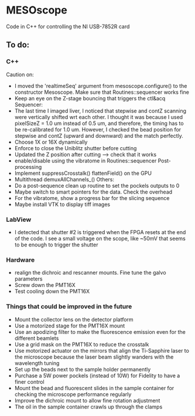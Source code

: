 # MESOscope
Code in C++ for controlling the NI USB-7852R card

## To do:
### C++
Caution on:
- I moved the 'realtimeSeq' argument from mesoscope.configure() to the constructor Mesoscope. Make sure that Routines::sequencer works fine
- Keep an eye on the Z-stage bouncing that triggers the ctl&acq
Sequencer:
- The last time I imaged liver, I noticed that stepwise and contZ scanning were vertically shifted wrt each other. I thought it was because I used pixelSizeZ = 1.0 um instead of 0.5 um,
and therefore, the timing has to be re-calibrated for 1.0 um. However, I checked the bead position for stepwise and contZ (upward and downward) and the match perfectly.
- Choose 1X or 16X dynamically
- Enforce to close the Uniblitz shutter before cutting
- Updated the Z position after cutting --> check that it works
- enable/disable using the vibratome in Routines::sequencer
Post-processing
- Implement suppressCrosstalk() flattenField() on the GPU
- Multithread demuxAllChannels_()
Others:
- Do a post-sequence clean up routine to set the pockels outputs to 0
- Maybe switch to smart pointers for the data. Check the overhead
- For the vibratome, show a progress bar for the slicing sequence
- Maybe install VTK to display tiff images

### LabView
- I detected that shutter #2 is triggered when the FPGA resets at the end of the code. I see a small voltage on the scope, like ~50mV that seems to be enough to trigger the shutter

### Hardware
- realign the dichroic and rescanner mounts. Fine tune the galvo parameters
- Screw down the PMT16X
- Test cooling down the PMT16X


### Things that could be improved in the future
- Mount the collector lens on the detector platform
- Use a motorized stage for the PMT16X mount
- Use an apodizing filter to make the fluorescence emission even for the different beamlets
- Use a grid mask on the PMT16X to reduce the crosstalk
- Use motorized actuator on the mirrors that align the Ti-Sapphire laser to the microscope because the laser beam slightly wanders with the wavelength tuning
- Set up the beads next to the sample holder permanently
- Purchase a 5W power pockels (instead of 10W) for Fidelity to have a finer control
- Mount the bead and fluorescent slides in the sample container for checking the microscope performance regularly
- Improve the dichroic mount to allow fine rotation adjustment
- The oil in the sample container crawls up through the clamps